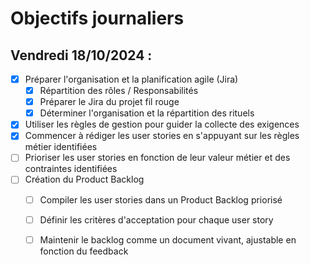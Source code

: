 # Objectifs journaliers

##  Vendredi 18/10/2024 :


- [X] Préparer l'organisation et la planification agile (Jira)
  - [X] Répartition des rôles / Responsabilités
  - [X] Préparer le Jira du projet fil rouge
  - [X] Déterminer l'organisation et la répartition des rituels
- [X] Utiliser les règles de gestion pour guider la collecte des exigences
- [X] Commencer à rédiger les user stories en s'appuyant sur les règles métier identifiées
- [ ] Prioriser les user stories en fonction de leur valeur métier et des contraintes identifiées
- [ ] Création du Product Backlog
    - [ ] Compiler les user stories dans un Product Backlog priorisé
    - [ ] Définir les critères d'acceptation pour chaque user story
    - [ ] Maintenir le backlog comme un document vivant, ajustable en fonction du feedback


